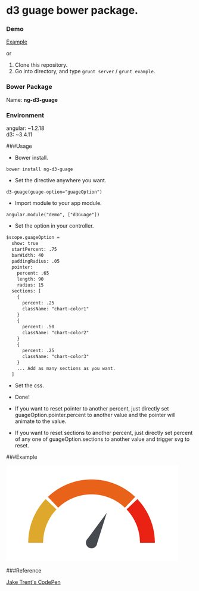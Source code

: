 # d3 guage bower package.

### Demo

[Example](http://malikid.github.io/ng-d3-guage/example/)  

or

1. Clone this repository.
2. Go into directory, and type `grunt server` / `grunt example`.



### Bower Package

Name: **ng-d3-guage**  



### Environment

angular: ~1.2.18  
d3: ~3.4.11  



###Usage

- Bower install.
```
bower install ng-d3-guage
```

- Set the directive anywhere you want.
```
d3-guage(guage-option="guageOption")
```

- Import module to your app module.
```
angular.module("demo", ["d3Guage"])
```

- Set the option in your controller.
```
$scope.guageOption =
  show: true
  startPercent: .75
  barWidth: 40
  paddingRadius: .05
  pointer:
    percent: .65
    length: 90
    radius: 15
  sections: [
    {
      percent: .25
      className: "chart-color1"
    }
    {
      percent: .50
      className: "chart-color2"
    }
    {
      percent: .25
      className: "chart-color3"
    }
    ... Add as many sections as you want.
  ]
```

- Set the css.

- Done!

- If you want to reset pointer to another percent, just directly set guageOption.pointer.percent to another value and the pointer will animate to the value.

- If you want to reset sections to another percent, just directly set percent of any one of guageOption.sections to another value and trigger svg to reset.

###Example

![alt tag](example.png)



###Reference

[Jake Trent's CodePen](http://codepen.io/jaketrent/pen/eloGk)


